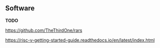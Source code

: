 Software
---

__TODO__

https://github.com/TheThirdOne/rars

https://risc-v-getting-started-guide.readthedocs.io/en/latest/index.html
